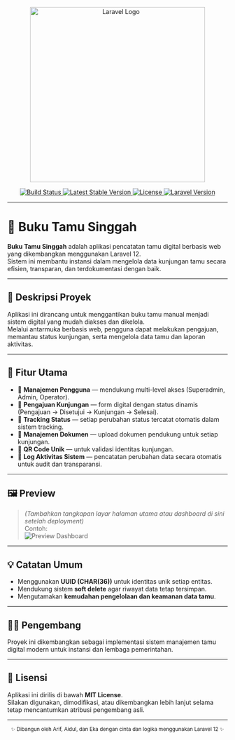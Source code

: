 <p align="center">
  <a href="https://laravel.com" target="_blank">
    <img src="https://raw.githubusercontent.com/laravel/art/master/logo-lockup/5%20SVG/2%20CMYK/1%20Full%20Color/laravel-logolockup-cmyk-red.svg" width="400" alt="Laravel Logo">
  </a>
</p>

<p align="center">
  <a href="https://github.com/laravel/framework/actions">
    <img src="https://github.com/laravel/framework/workflows/tests/badge.svg" alt="Build Status">
  </a>
  <a href="https://packagist.org/packages/laravel/framework">
    <img src="https://img.shields.io/packagist/v/laravel/framework" alt="Latest Stable Version">
  </a>
  <a href="https://opensource.org/licenses/MIT">
    <img src="https://img.shields.io/badge/license-MIT-blue.svg" alt="License">
  </a>
  <a href="#">
    <img src="https://img.shields.io/badge/Laravel-12.x-ff2d20.svg" alt="Laravel Version">
  </a>
</p>

---

# 📖 Buku Tamu Singgah

**Buku Tamu Singgah** adalah aplikasi pencatatan tamu digital berbasis web yang dikembangkan menggunakan Laravel 12.  
Sistem ini membantu instansi dalam mengelola data kunjungan tamu secara efisien, transparan, dan terdokumentasi dengan baik.

---

## 🏢 Deskripsi Proyek

Aplikasi ini dirancang untuk menggantikan buku tamu manual menjadi sistem digital yang mudah diakses dan dikelola.  
Melalui antarmuka berbasis web, pengguna dapat melakukan pengajuan, memantau status kunjungan, serta mengelola data tamu dan laporan aktivitas.

---

## 🚀 Fitur Utama

-   👥 **Manajemen Pengguna** — mendukung multi-level akses (Superadmin, Admin, Operator).
-   📝 **Pengajuan Kunjungan** — form digital dengan status dinamis (Pengajuan → Disetujui → Kunjungan → Selesai).
-   📍 **Tracking Status** — setiap perubahan status tercatat otomatis dalam sistem tracking.
-   📑 **Manajemen Dokumen** — upload dokumen pendukung untuk setiap kunjungan.
-   🔐 **QR Code Unik** — untuk validasi identitas kunjungan.
-   🧾 **Log Aktivitas Sistem** — pencatatan perubahan data secara otomatis untuk audit dan transparansi.

---

## 🖼️ Preview

> _(Tambahkan tangkapan layar halaman utama atau dashboard di sini setelah deployment)_  
> Contoh:  
> ![Preview Dashboard](public/images/preview-dashboard.png)

---

## 💡 Catatan Umum

-   Menggunakan **UUID (CHAR(36))** untuk identitas unik setiap entitas.
-   Mendukung sistem **soft delete** agar riwayat data tetap tersimpan.
-   Mengutamakan **kemudahan pengelolaan dan keamanan data tamu**.

---

## 👨‍💻 Pengembang

Proyek ini dikembangkan sebagai implementasi sistem manajemen tamu digital modern untuk instansi dan lembaga pemerintahan.

---

## 🧭 Lisensi

Aplikasi ini dirilis di bawah **MIT License**.  
Silakan digunakan, dimodifikasi, atau dikembangkan lebih lanjut selama tetap mencantumkan atribusi pengembang asli.

---

<p align="center">
  <sub>✨ Dibangun oleh Arif, Aidul, dan Eka dengan cinta dan logika menggunakan Laravel 12 ✨</sub>
</p>
